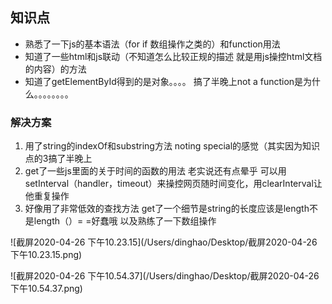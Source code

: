 ## 知识点 ##

+ 熟悉了一下js的基本语法（for if  数组操作之类的）和function用法
+ 知道了一些html和js联动（不知道怎么比较正规的描述 就是用js操控html文档的内容）的方法
+ 知道了getElementById得到的是对象。。。。 搞了半晚上not a function是为什么。。。。。。。。

### 解决方案 ###

1. 用了string的indexOf和substring方法  noting special的感觉（其实因为知识点的3搞了半晚上
2. get了一些js里面的关于时间的函数的用法 老实说还有点晕乎 可以用setInterval（handler，timeout）来操控网页随时间变化，用clearInterval让他重复操作
3. 好像用了非常低效的查找方法 get了一个细节是string的长度应该是length不是length（）= =好蠢哦 以及熟练了一下数组操作



![截屏2020-04-26 下午10.23.15](/Users/dinghao/Desktop/截屏2020-04-26 下午10.23.15.png)

![截屏2020-04-26 下午10.54.37](/Users/dinghao/Desktop/截屏2020-04-26 下午10.54.37.png)







